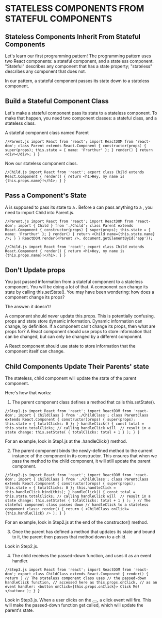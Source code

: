 # STATELESS COMPONENTS FROM STATEFUL COMPONENTS

## Stateless Components Inherit From Stateful Components
Let's learn our first programming pattern! The programming pattern uses two React components: a stateful component, and a stateless component. "Stateful" describes any component that has a state property; "stateless" describes any component that does not.

In our pattern, a stateful component passes its state down to a stateless component.


## Build a Stateful Component Class
Let's make a stateful component pass its state to a stateless component. To make that happen, you need two component classes: a stateful class, and a stateless class.

A stateful component class named Parent

`//Parent.js
import React from 'react';
import ReactDOM from 'react-dom';
class Parent extends React.Component {
  constructor(props) {
    super(props);
    this.state = { name: 'Frarthur' };
  }
  render() {
    return <div></div>;
  }
}`

Now our stateless component class.

`//Child.js
import React from 'react';
export class Child extends React.Component {
  render() {
    return <h1>Hey, my name is {this.props.name}!</h1>;
  }
}`


## Pass a Component's State
A <Parent /> is supposed to pass its state to a <Child />. Before a <Parent /> can pass anything to a <Child />, you need to import Child into Parent.js.

`//Parent.js
import React from 'react';
import ReactDOM from 'react-dom';
import { Child } from './Child';
class Parent extends React.Component {
  constructor(props) {
    super(props);
    this.state = { name: 'Frarthur' };
  }
  render() {
    return <Child name={this.state.name} />;
  }
}
ReactDOM.render(<Parent />, document.getElementById('app'));`

`//Child.js
import React from 'react';
export class Child extends React.Component {
  render() {
    return <h1>Hey, my name is {this.props.name}!</h1>;
  }
}`


## Don't Update props
You just passed information from a stateful component to a stateless component. You will be doing a lot of that. A component can change its state by calling this.setState(). You may have been wondering: how does a component change its props?

The answer: it doesn't!

A component should never update this.props. This is potentially confusing. props and state store dynamic information. Dynamic information can change, by definition. If a component can't change its props, then what are props for? A React component should use props to store information that can be changed, but can only be changed by a different component.

A React component should use state to store information that the component itself can change. 


## Child Components Update Their Parents' state
The stateless, child component will update the state of the parent component.

Here's how that works:

1. The parent component class defines a method that calls this.setState().

`//Step1.js
import React from 'react';
import ReactDOM from 'react-dom';
import { ChildClass } from './ChildClass';
class ParentClass extends React.Component {
  constructor(props) {
    super(props);
    this.state = { totalClicks: 0 };
  }
  handleClick() {
    const total = this.state.totalClicks;
    // calling handleClick will 
    // result in a state change:
    this.setState(
      { totalClicks: total + 1 }
    );
  }
}`

For an example, look in Step1.js at the .handleClick() method.

2. The parent component binds the newly-defined method to the current instance of the component in its constructor. This ensures that when we pass the method to the child component, it will still update the parent component.

`//Step2.js
import React from 'react';
import ReactDOM from 'react-dom';
import { ChildClass } from './ChildClass';
class ParentClass extends React.Component {
  constructor(props) {
    super(props);
    this.state = { totalClicks: 0 };
    this.handleClick = this.handleClick.bind(this);
  }
  handleClick() {
    const total = this.state.totalClicks;
    // calling handleClick will 
    // result in a state change:
    this.setState(
      { totalClicks: total + 1 }
    );
  }
  // The stateful component class passes down
  // handleClick to a stateless component class:
  render() {
    return (
      <ChildClass onClick={this.handleClick} />
    );
  }
}`

For an example, look in Step2.js at the end of the constructor() method.

3. Once the parent has defined a method that updates its state and bound to it, the parent then passes that method down to a child.

Look in Step2.js.

4. The child receives the passed-down function, and uses it as an event handler.

`//Step3.js
import React from 'react';
import ReactDOM from 'react-dom';
export class ChildClass extends React.Component {
  render() {
    return (
      // The stateless component class uses
      // the passed-down handleClick function,
      // accessed here as this.props.onClick,
      // as an event handler:
      <button onClick={this.props.onClick}>
        Click Me!
      </button>
    );
  }
}`

Look in Step3.js. When a user clicks on the <button></button>, a click event will fire. This will make the passed-down function get called, which will update the parent's state.


##
